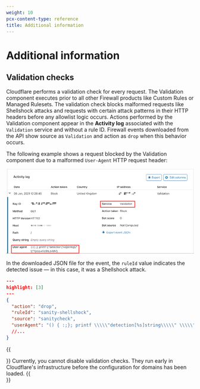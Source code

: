```yaml
---
weight: 10
pcx-content-type: reference
title: Additional information
---
```


# Additional information

## Validation checks

Cloudflare performs a validation check for every request. The Validation component executes prior to all other Firewall products like Custom Rules or Managed Rulesets. The validation check blocks malformed requests like Shellshock attacks and requests with certain attack patterns in their HTTP headers before any allowlist logic occurs. Actions performed by the Validation component appear in the **Activity log** associated with the `Validation` service and without a rule ID. Firewall events downloaded from the API show source as `Validation` and action as `drop` when this behavior occurs.

The following example shows a request blocked by the Validation component due to a malformed `User-Agent` HTTP request header:

![Event from a validation check](../images/analytics-validation.png)

In the downloaded JSON file for the event, the `ruleId` value indicates the detected issue — in this case, it was a Shellshock attack.

```json
---
highlight: [3]
---
{
  "action": "drop",
  "ruleId": "sanity-shellshock",
  "source": "sanitycheck",
  "userAgent": "() { :;}; printf \\\\\"detection[%s]string\\\\\" \\\\\"TjcLLwVzBtLzvbN\\\\"
  //...
}
```

{{<Aside type="warning">}}
Currently, you cannot disable validation checks. They run early in Cloudflare's infrastructure before the configuration for domains has been loaded.
{{</Aside>}}